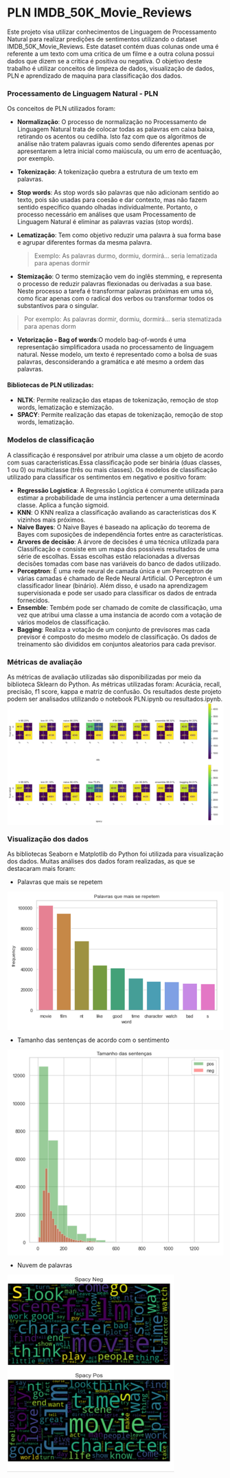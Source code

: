 # PLN IMDB_50K_Movie_Reviews
Este projeto visa utilizar conhecimentos de Linguagem de Processamento Natural para realizar predições de sentimentos utilizando o dataset IMDB_50K_Movie_Reviews. Este dataset contém duas colunas onde uma é referente a um texto com uma critica de um filme e a outra coluna possui dados que dizem se a critica é positiva ou negativa. O objetivo deste trabalho é utilizar conceitos de limpeza de dados, visualização de dados, PLN e aprendizado de maquina para classificação dos dados.

### Processamento de Linguagem Natural - PLN
Os conceitos de PLN utilizados foram:

- **Normalização**: O processo de normalização no Processamento de Linguagem Natural trata de colocar todas as palavras em caixa baixa, retirando os acentos ou cedilha. Isto faz com que os algoritmos de análise não tratem palavras iguais como sendo diferentes apenas por apresentarem a letra inicial como maiúscula, ou um erro de acentuação, por exemplo.
- **Tokenização**: A tokenização quebra a estrutura de um texto em palavras.
- **Stop words**: As stop words são palavras que não adicionam sentido ao texto, pois são usadas para coesão e dar contexto, mas não fazem sentido específico quando olhadas individualmente. Portanto, o processo necessário em análises que usam Processamento de Linguagem Natural é eliminar as palavras vazias (stop words).
- **Lematização**: Tem como objetivo reduzir uma palavra à sua forma base e agrupar diferentes formas da mesma palavra. 
    > Exemplo: As palavras durmo, dormiu, dormirá... seria lematizada para apenas dormir
    
- **Stemização**: O termo stemização vem do inglês stemming, e representa o processo de reduzir palavras flexionadas ou derivadas a sua base. Neste processo a tarefa é transformar palavras próximas em uma só, como ficar apenas com o radical dos verbos ou transformar todos os substantivos para o singular.
 > Por exemplo: As palavras dormir, dormiu, dormirá... seria stematizada para apenas dorm
 
- **Vetorização - Bag of words**:O modelo bag-of-words é uma representação simplificadora usada no processamento de linguagem natural. Nesse modelo, um texto é representado como a bolsa  de suas palavras, desconsiderando a gramática e até mesmo a ordem das palavras.
 
#### Bibliotecas de PLN utilizadas:
- **NLTK**: Permite realização das etapas de tokenização, remoção de stop words, lematização e stemização.
- **SPACY**:  Permite realização das etapas de tokenização, remoção de stop words, lematização.

### Modelos de classificação

A classificação é responsável por atribuir uma classe a um objeto de acordo com suas caracteristicas.Essa classificação pode ser binária (duas classes, 1 ou 0) ou multiclasse (três ou mais classes). Os modelos de classificação utilizado para classificar os sentimentos em negativo e positivo foram:

- **Regressão Logistica**: A Regressão Logística  é comumente utilizada para estimar a probabilidade de uma instância pertencer a uma determinada classe. Aplica a função sigmoid. 
- **KNN**: O KNN realiza a classificação avaliando as caracteristicas dos K vizinhos mais próximos. 
- **Naive Bayes**: O Naive Bayes é baseado na aplicação do teorema de Bayes com suposições de independência fortes entre as características.
- **Arvores de decisão**: A árvore de decisões é uma técnica utilizada para Classificação e consiste em um mapa dos possíveis resultados de uma série de escolhas. Essas escolhas estão relacionadas a diversas decisões tomadas com base nas variáveis do banco de dados utilizado.
- **Perceptron**: É uma rede neural de camada única e um Perceptron de várias camadas é chamado de Rede Neural Artificial. O Perceptron é um classificador linear (binário). Além disso, é usado na aprendizagem supervisionada e pode ser usado para classificar os dados de entrada fornecidos.
- **Ensemble**: Tembém pode ser chamado de comite de classificação, uma vez que atribui uma classe a uma instancia de acordo com a votação de vários modelos de classificação.
- **Bagging**: Realiza a votação de um conjunto de previsores mas cada previsor é composto do mesmo modelo de classificação. Os dados de treinamento são divididos em conjuntos aleatorios para cada previsor.

### Métricas de avaliação

As métricas de avaliação utilizadas são disponibilizadas por meio da biblioteca Sklearn do Python. As métricas utilizadas foram: Acurácia, recall, precisão, f1 score, kappa e matriz de confusão. Os resultados deste projeto podem ser analisados utilizando o notebook PLN.ipynb ou resultados.ipynb.
<img src="imagens/1.png"  align="center"/>

### Visualização dos dados

As bibliotecas Seaborn e Matplotlib do Python foi utilizada para visualização dos dados. Muitas análises dos dados foram realizadas, as que se destacaram mais foram:

- Palavras que mais se repetem

<img src="imagens/3.png"  align="center"/>

- Tamanho das sentenças de acordo com o sentimento

<img src="imagens/4.png"  align="center"/>

- Nuvem de palavras

<img src="imagens/2.png"  align="center"/>
